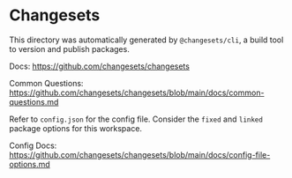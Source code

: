 # Changesets

This directory was automatically generated by `@changesets/cli`, a build tool to version and publish packages.

Docs: https://github.com/changesets/changesets

Common Questions: https://github.com/changesets/changesets/blob/main/docs/common-questions.md

Refer to `config.json` for the config file. Consider the `fixed` and `linked` package options for this workspace.

Config Docs: https://github.com/changesets/changesets/blob/main/docs/config-file-options.md
